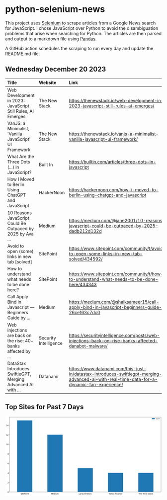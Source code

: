 # python-selenium-news

This project uses [Selenium](https://www.seleniumhq.org/) to scrape articles from a Google News search for JavaScript.
I chose JavaScript over Python to avoid the disambiguation problems that arise when searching for Python.
The articles are then parsed and output to a markdown file using [Pandas](https://pandas.pydata.org/).

A GitHub action schedules the scraping to run every day and update the README.md file.

## Wednesday December 20 2023


| Title                                                          | Website               | Link                                                                                                                                       |
|:---------------------------------------------------------------|:----------------------|:-------------------------------------------------------------------------------------------------------------------------------------------|
| Web Development in 2023: JavaScript Still Rules, AI Emerges    | The New Stack         | https://thenewstack.io/web-development-in-2023-javascript-still-rules-ai-emerges/                                                          |
| VanJS: a Minimalist, 'Vanilla JavaScript' UI Framework         | The New Stack         | https://thenewstack.io/vanjs-a-minimalist-vanilla-javascript-ui-framework/                                                                 |
| What Are the Three Dots (...) in JavaScript?                   | Built In              | https://builtin.com/articles/three-dots-in-javascript                                                                                      |
| How I Moved to Berlin Using ChatGPT and JavaScript             | HackerNoon            | https://hackernoon.com/how-i-moved-to-berlin-using-chatgpt-and-javascript                                                                  |
| 10 Reasons JavaScript Could Be Outpaced by 2025  by Ava ...    | Medium                | https://medium.com/@jane2001/10-reasons-javascript-could-be-outpaced-by-2025-dadb212d132d                                                  |
| Avoid to open (some) links in new tab [solved]                 | SitePoint             | https://www.sitepoint.com/community/t/avoid-to-open-some-links-in-new-tab-solved/434592/                                                   |
| How to understand what needs to be done here?                  | SitePoint             | https://www.sitepoint.com/community/t/how-to-understand-what-needs-to-be-done-here/434343                                                  |
| Call Apply Bind in Javascript — Beginners Guide  by ...        | Medium                | https://medium.com/@shaiksameer15/call-apply-bind-in-javascript-beginners-guide-26cef63c7dc0                                               |
| Web injections are back on the rise: 40+ banks affected by ... | Security Intelligence | https://securityintelligence.com/posts/web-injections-back-on-rise-banks-affected-danabot-malware/                                         |
| DataStax Introduces SwiftieGPT, Merging Advanced AI with ...   | Datanami              | https://www.datanami.com/this-just-in/datastax-introduces-swiftiegpt-merging-advanced-ai-with-real-time-data-for-a-dynamic-fan-experience/ |
## Top Sites for Past 7 Days

![Graph of Top Sites](https://raw.githubusercontent.com/dan-mba/python-selenium-news/main/last-week.png)
